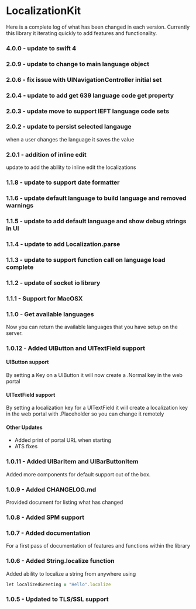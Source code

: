# LocalizationKit
Here is a complete log of what has been changed in each version. Currently this library it iterating quickly to add features and functionality.
### 4.0.0 - update to swift 4
### 2.0.9 - update to change to main language object
### 2.0.6 - fix issue with UINavigationController initial set
### 2.0.4 - update to add get 639 language code get property
### 2.0.3 - update move to support IEFT language code sets
### 2.0.2 - update to persist selected langauge
when a user changes the language it saves the value
### 2.0.1 - addition of inline edit
update to add the ability to inline edit the localizations
### 1.1.8 - update to support date formatter
### 1.1.6 - update default language to build language and removed warnings
### 1.1.5 - update to add default language and show debug strings in UI
### 1.1.4 - update to add Localization.parse
### 1.1.3 - update to support function call on language load complete
### 1.1.2 - update of socket io library
### 1.1.1 - Support for MacOSX

### 1.1.0 - Get available languages
Now you can return the available languages that you have setup on the server.

### 1.0.12 - Added UIButton and UITextField support
#### UIButton support
By setting a Key on a UIButton it will now create a .Normal key in the web portal
#### UITextField support
By setting a localization key for a UITextField it will create a localization key in the web portal with .Placeholder so you can change it remotely
#### Other Updates
- Added print of portal URL when starting
- ATS fixes

### 1.0.11 - Added UIBarItem and UIBarButtonItem
Added more components for default support out of the box.

### 1.0.9 - Added CHANGELOG.md
Provided document for listing what has changed

### 1.0.8 - Added SPM support

### 1.0.7 - Added documentation
For a first pass of documentation of features and functions within the library

### 1.0.6 - Added String.localize function
Added ability to localize a string from anywhere using 
```ruby
let localizedGreeting = "Hello".localize
```
### 1.0.5 - Updated to TLS/SSL support
